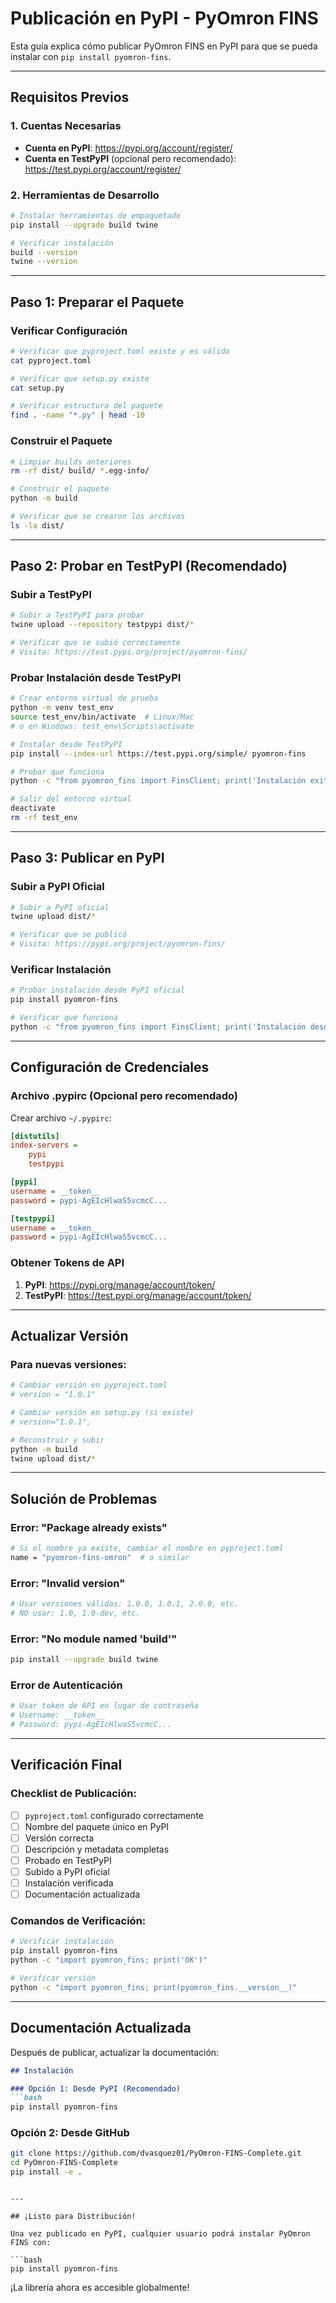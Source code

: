 # Publicación en PyPI - PyOmron FINS

Esta guía explica cómo publicar PyOmron FINS en PyPI para que se pueda instalar con `pip install pyomron-fins`.

---

## Requisitos Previos

### 1. Cuentas Necesarias
- **Cuenta en PyPI**: https://pypi.org/account/register/
- **Cuenta en TestPyPI** (opcional pero recomendado): https://test.pypi.org/account/register/

### 2. Herramientas de Desarrollo
```bash
# Instalar herramientas de empaquetado
pip install --upgrade build twine

# Verificar instalación
build --version
twine --version
```

---

## Paso 1: Preparar el Paquete

### Verificar Configuración
```bash
# Verificar que pyproject.toml existe y es válido
cat pyproject.toml

# Verificar que setup.py existe
cat setup.py

# Verificar estructura del paquete
find . -name "*.py" | head -10
```

### Construir el Paquete
```bash
# Limpiar builds anteriores
rm -rf dist/ build/ *.egg-info/

# Construir el paquete
python -m build

# Verificar que se crearon los archivos
ls -la dist/
```

---

## Paso 2: Probar en TestPyPI (Recomendado)

### Subir a TestPyPI
```bash
# Subir a TestPyPI para probar
twine upload --repository testpypi dist/*

# Verificar que se subió correctamente
# Visita: https://test.pypi.org/project/pyomron-fins/
```

### Probar Instalación desde TestPyPI
```bash
# Crear entorno virtual de prueba
python -m venv test_env
source test_env/bin/activate  # Linux/Mac
# o en Windows: test_env\Scripts\activate

# Instalar desde TestPyPI
pip install --index-url https://test.pypi.org/simple/ pyomron-fins

# Probar que funciona
python -c "from pyomron_fins import FinsClient; print('Instalación exitosa!')"

# Salir del entorno virtual
deactivate
rm -rf test_env
```

---

## Paso 3: Publicar en PyPI

### Subir a PyPI Oficial
```bash
# Subir a PyPI oficial
twine upload dist/*

# Verificar que se publicó
# Visita: https://pypi.org/project/pyomron-fins/
```

### Verificar Instalación
```bash
# Probar instalación desde PyPI oficial
pip install pyomron-fins

# Verificar que funciona
python -c "from pyomron_fins import FinsClient; print('Instalación desde PyPI exitosa!')"
```

---

## Configuración de Credenciales

### Archivo .pypirc (Opcional pero recomendado)
Crear archivo `~/.pypirc`:

```ini
[distutils]
index-servers =
    pypi
    testpypi

[pypi]
username = __token__
password = pypi-AgEIcHlwaS5vcmcC...

[testpypi]
username = __token__
password = pypi-AgEIcHlwaS5vcmcC...
```

### Obtener Tokens de API
1. **PyPI**: https://pypi.org/manage/account/token/
2. **TestPyPI**: https://test.pypi.org/manage/account/token/

---

## Actualizar Versión

### Para nuevas versiones:
```bash
# Cambiar versión en pyproject.toml
# version = "1.0.1"

# Cambiar versión en setup.py (si existe)
# version="1.0.1",

# Reconstruir y subir
python -m build
twine upload dist/*
```

---

## Solución de Problemas

### Error: "Package already exists"
```bash
# Si el nombre ya existe, cambiar el nombre en pyproject.toml
name = "pyomron-fins-omron"  # o similar
```

### Error: "Invalid version"
```bash
# Usar versiones válidas: 1.0.0, 1.0.1, 2.0.0, etc.
# NO usar: 1.0, 1.0-dev, etc.
```

### Error: "No module named 'build'"
```bash
pip install --upgrade build twine
```

### Error de Autenticación
```bash
# Usar token de API en lugar de contraseña
# Username: __token__
# Password: pypi-AgEIcHlwaS5vcmcC...
```

---

## Verificación Final

### Checklist de Publicación:
- [ ] `pyproject.toml` configurado correctamente
- [ ] Nombre del paquete único en PyPI
- [ ] Versión correcta
- [ ] Descripción y metadata completas
- [ ] Probado en TestPyPI
- [ ] Subido a PyPI oficial
- [ ] Instalación verificada
- [ ] Documentación actualizada

### Comandos de Verificación:
```bash
# Verificar instalación
pip install pyomron-fins
python -c "import pyomron_fins; print('OK')"

# Verificar versión
python -c "import pyomron_fins; print(pyomron_fins.__version__)"
```

---

## Documentación Actualizada

Después de publicar, actualizar la documentación:

```markdown
## Instalación

### Opción 1: Desde PyPI (Recomendado)
```bash
pip install pyomron-fins
```

### Opción 2: Desde GitHub
```bash
git clone https://github.com/dvasquez01/PyOmron-FINS-Complete.git
cd PyOmron-FINS-Complete
pip install -e .
```
```

---

## ¡Listo para Distribución!

Una vez publicado en PyPI, cualquier usuario podrá instalar PyOmron FINS con:

```bash
pip install pyomron-fins
```

¡La librería ahora es accesible globalmente!